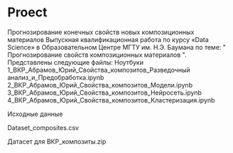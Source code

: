 # Proect
Прогнозирование конечных свойств новых композиционных материалов
Выпускная квалификационная работа по курсу «Data Science»
в Образовательном Центре МГТУ им. Н.Э. Баумана по теме:
" Прогнозирование свойств композиционных материалов ".
Представлены следующие файлы:
Ноутбуки
1_ВКР_Абрамов_Юрий_Свойства_композитов_Разведочный анализ_и_Предобработка.ipynb
2_ВКР_Абрамов_Юрий_Свойства_композитов_Модели.ipynb
3_ВКР_Абрамов_Юрий_Свойства_композитов_Нейросеть.ipynb
4_ВКР_Абрамов_Юрий_Свойства_композитов_Кластеризация.ipynb

Исходные данные

Dataset_composites.csv

Датасет для ВКР_композиты.zip
